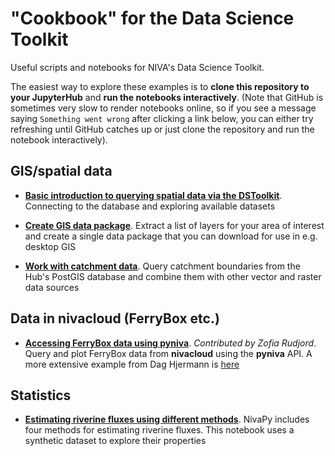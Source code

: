 # "Cookbook" for the Data Science Toolkit

Useful scripts and notebooks for NIVA's Data Science Toolkit.

The easiest way to explore these examples is to **clone this repository to your JupyterHub** and **run the notebooks interactively**. (Note that GitHub is sometimes very slow to render notebooks online, so if you see a message saying `Something went wrong` after clicking a link below, you can either try refreshing until GitHub catches up or just clone the repository and run the notebook interactively).

## GIS/spatial data

 * **[Basic introduction to querying spatial data via the DSToolkit](./notebooks/postgis_example.ipynb)**. Connecting to the database and exploring available datasets
 
 * **[Create GIS data package](./notebooks/create_gis_package.ipynb)**. Extract a list of layers for your area of interest and create a single data package that you can download for use in e.g. desktop GIS
 
 * **[Work with catchment data](./notebooks/catchment_processing_example.ipynb)**. Query catchment boundaries from the Hub's PostGIS database and combine them with other vector and raster data sources

## Data in nivacloud (FerryBox etc.)

 * **[Accessing FerryBox data using pyniva](./notebooks/pyniva_example.ipynb)**. *Contributed by Zofia Rudjord*. Query and plot FerryBox data from **nivacloud** using the **pyniva** API. A more extensive example from Dag Hjermann is [here](https://github.com/NIVANorge/dstoolkit_cookbook/blob/master/notebooks/pyniva_download_ferrybox.ipynb)

## Statistics

 * **[Estimating riverine fluxes using different methods](./notebooks/estimating_river_fluxes.ipynb)**. NivaPy includes four methods for estimating riverine fluxes. This notebook uses a synthetic dataset to explore their properties
